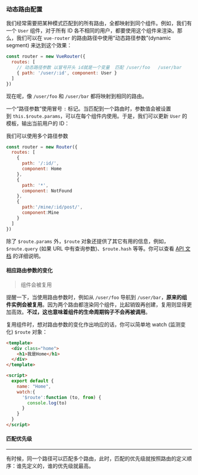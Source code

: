 ### 动态路由配置

我们经常需要把某种模式匹配到的所有路由，全都映射到同个组件。例如，我们有一个 `User` 组件，对于所有 ID 各不相同的用户，都要使用这个组件来渲染。那么，我们可以在 `vue-router` 的路由路径中使用“动态路径参数”(dynamic segment) 来达到这个效果： 

```javascript
const router = new VueRouter({
  routes: [
    // 动态路径参数 以冒号开头 id就是一个变量  匹配 /user/foo   /user/bar
    { path: '/user/:id', component: User }
  ]
})
```

现在呢，像 `/user/foo` 和 `/user/bar` 都将映射到相同的路由。 

一个“路径参数”使用冒号 `:` 标记。当匹配到一个路由时，参数值会被设置到 `this.$route.params`，可以在每个组件内使用。于是，我们可以更新 `User` 的模板，输出当前用户的 ID： 



我们可以使用多个路径参数

```javascript
const router = new Router({
  routes: [
    {
      path: '/:id/',
      component: Home
    },
    {
      path: '*',
      component: NotFound
    },
    {
      path:'/mine/:id/post/',
      component:Mine
    }
  ]
})
```

除了 `$route.params` 外，`$route` 对象还提供了其它有用的信息，例如，`$route.query` (如果 URL 中有查询参数)、`$route.hash` 等等。你可以查看 [API 文档](https://router.vuejs.org/zh/api/#%E8%B7%AF%E7%94%B1%E5%AF%B9%E8%B1%A1) 的详细说明。 



#### 相应路由参数的变化

> 组件会被复用

提醒一下，当使用路由参数时，例如从 `/user/foo` 导航到 `/user/bar`，**原来的组件实例会被复用**。因为两个路由都渲染同个组件，比起销毁再创建，复用则显得更加高效。**不过，这也意味着组件的生命周期钩子不会再被调用**。 

复用组件时，想对路由参数的变化作出响应的话，你可以简单地 watch (监测变化) `$route` 对象： 

```html
<template>
  <div class="home">
    <h1>我是Home</h1>
  </div>
</template>

<script>
  export default {
    name: "Home",
    watch:{
      '$route':function (to, from) {
        console.log(to)
      }
    }
  }
</script>
```



#### 匹配优先级

---

有时候，同一个路径可以匹配多个路由，此时，匹配的优先级就按照路由的定义顺序：谁先定义的，谁的优先级就最高。 